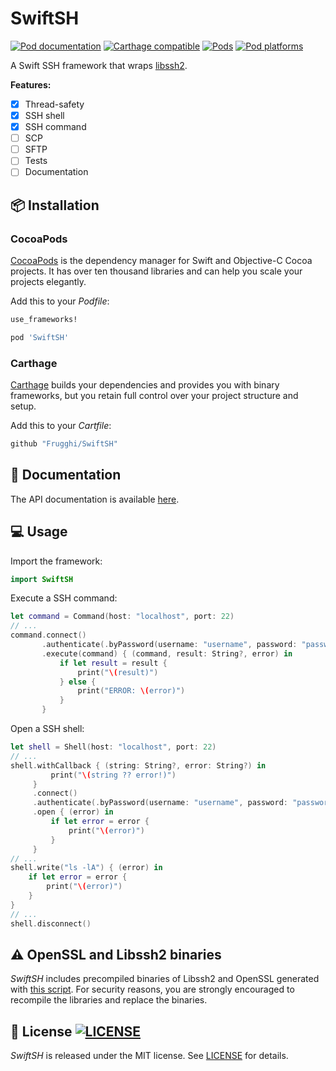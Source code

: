 # SwiftSH
[![Pod documentation](https://img.shields.io/cocoapods/metrics/doc-percent/SwiftSH.svg)](http://cocoadocs.org/docsets/SwiftSH/)
[![Carthage compatible](https://img.shields.io/badge/Carthage-compatible-4BC51D.svg?style=flat)](https://github.com/Carthage/Carthage)
[![Pods](https://img.shields.io/cocoapods/v/SwiftSH.svg)](https://cocoapods.org/pods/SwiftSH)
[![Pod platforms](https://img.shields.io/cocoapods/p/SwiftSH.svg)](https://cocoapods.org/pods/SwiftSH)

A Swift SSH framework that wraps [libssh2](https://www.libssh2.org/).

**Features:**
- [x] Thread-safety
- [x] SSH shell
- [x] SSH command
- [ ] SCP
- [ ] SFTP
- [ ] Tests
- [ ] Documentation

## :package: Installation

### CocoaPods
[CocoaPods](https://cocoapods.org) is the dependency manager for Swift and Objective-C Cocoa projects. It has over ten thousand libraries and can help you scale your projects elegantly.

Add this to your *Podfile*:
```Ruby
use_frameworks!

pod 'SwiftSH'
```

### Carthage
[Carthage](https://github.com/Carthage/Carthage) builds your dependencies and provides you with binary frameworks, but you retain full control over your project structure and setup.

Add this to your *Cartfile*:
```Ruby
github "Frugghi/SwiftSH"
```

## :book: Documentation
The API documentation is available [here](http://cocoadocs.org/docsets/SwiftSH/).

## :computer: Usage
Import the framework:
```Swift
import SwiftSH
```

Execute a SSH command:
```Swift
let command = Command(host: "localhost", port: 22)
// ...
command.connect()
       .authenticate(.byPassword(username: "username", password: "password"))
       .execute(command) { (command, result: String?, error) in
           if let result = result {
               print("\(result)")
           } else {
               print("ERROR: \(error)")
           }
       }
```

Open a SSH shell:
```Swift
let shell = Shell(host: "localhost", port: 22)
// ...
shell.withCallback { (string: String?, error: String?) in
         print("\(string ?? error!)")
     }
     .connect()
     .authenticate(.byPassword(username: "username", password: "password"))
     .open { (error) in
         if let error = error {
             print("\(error)")
         }
     }
// ...
shell.write("ls -lA") { (error) in
    if let error = error {
        print("\(error)")
    }
}
// ...
shell.disconnect()
```

## :warning: OpenSSL and Libssh2 binaries
*SwiftSH* includes precompiled binaries of Libssh2 and OpenSSL generated with [this script](https://github.com/Frugghi/iSSH2). For security reasons, you are strongly encouraged to recompile the libraries and replace the binaries.

## :page_facing_up: License [![LICENSE](https://img.shields.io/cocoapods/l/SwiftSH.svg)](https://raw.githubusercontent.com/Frugghi/SwiftSH/master/LICENSE)
*SwiftSH* is released under the MIT license. See [LICENSE](https://raw.githubusercontent.com/Frugghi/SwiftSH/master/LICENSE) for details.
